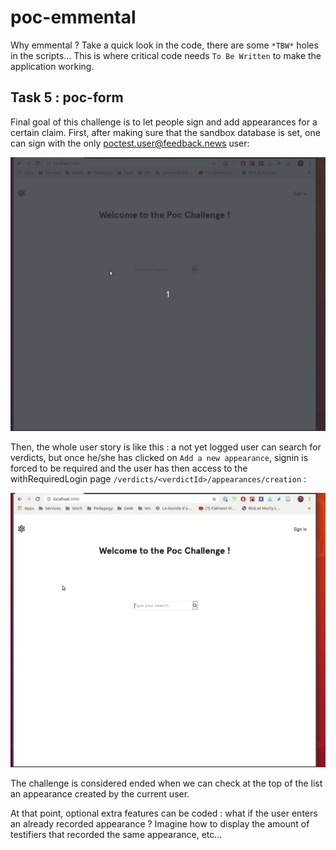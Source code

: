 # poc-emmental

Why emmental ? Take a quick look in the code, there are some `*TBW*` holes in the scripts... This is where critical code needs `To Be Written` to make the application working.


## Task 5 : poc-form

Final goal of this challenge is to let people sign and add appearances for a certain claim. First, after making sure that the sandbox database is set, one can sign with the only poctest.user@feedback.news user:

<p align="center">
  <img
    alt="Demo of what to expect with poc-form : sign step"
    src="https://github.com/feedback-news/poc-emmental/blob/poc-form/images/poc-sign.gif"
  />
</p>

Then, the whole user story is like this : a not yet logged user can search for verdicts, but once he/she has clicked on `Add a new appearance`, signin is forced to be required and the user has then access to the withRequiredLogin page `/verdicts/<verdictId>/appearances/creation` :

<p align="center">
  <img
    alt="Demo of what to expect with poc-form : form step"
    src="https://github.com/feedback-news/poc-emmental/blob/poc-form/images/poc-form.gif"
  />
</p>

The challenge is considered ended when we can check at the top of the list an appearance created by the current user.

At that point, optional extra features can be coded : what if the user enters an already recorded appearance ? Imagine how to display the amount of testifiers that recorded the same appearance, etc...
